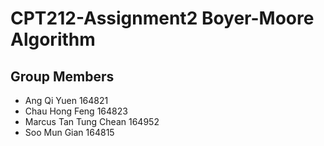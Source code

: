 # CPT212-Assignment2 Boyer-Moore Algorithm 
## Group Members
- Ang Qi Yuen 164821
- Chau Hong Feng 164823
- Marcus Tan Tung Chean 164952
- Soo Mun Gian 164815
